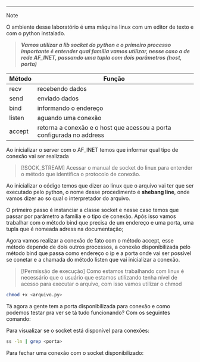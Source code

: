 -------

> [!NOTE]
>O ambiente desse laboratório é uma máquina linux com um editor de texto e com o python instalado. 

> ***Vamos utilizar a lib socket do python e o primeiro processo importante é entender qual família vamos utilizar, nesse caso a de rede AF_INET, passando uma tupla com dois parâmetros (host, porta)***

| Método | Função                                                                |
| ------ | --------------------------------------------------------------------- |
| recv   | recebendo dados                                                       |
| send   | enviado dados                                                         |
| bind   | informando o endereço                                                 |
| listen | aguando uma conexão                                                   |
| accept | retorna a conexão e o host que acessou a porta configurada no address |
Ao inicializar o server com o AF_INET temos que informar qual tipo de conexão vai ser realizada 

> [!SOCK_STREAM]
>Acessar o manual de socket do linux para entender o método que identifica o protocolo de conexão. 

Ao inicializar o código temos que dizer ao linux que o arquivo vai ter que ser executado pelo python, o nome desse procedimento é **shebang line**, onde vamos dizer ao so qual o interpretador do arquivo. 

O primeiro passo é instanciar a classe socket e nesse caso temos que passar por parâmetro a família e o tipo de conexão. Após isso vamos trabalhar com o método bind que precisa de um endereço e uma porta, uma tupla que é nomeada adress na documentação; 

Agora vamos realizar a conexão de fato com o método accept, esse método depende de dois outros processos, a conexão disponibilizada pelo método bind que passa como endereço o ip e a porta onde vai ser possível se conetar e a chamada do método listen que vai inicializar a conexão.

> [!Permissão de execução]
> Como estamos trabalhando com linux é necessário que o usuário que estamos utilizando tenha nível de acesso para executar o arquivo, com isso vamos utilizar o chmod

```bash
chmod +x <arquivo.py>
```

Tá agora a gente tem a porta disponibilizada para conexão e como podemos testar pra ver se tá tudo funcionando? Com os seguintes comando: 

Para visualizar se o socket está disponível para conexões: 
```bash
ss -ln | grep <porta>
```

Para fechar uma conexão com o socket disponibilizado: 
```bash 

```